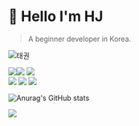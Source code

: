 # 🤗 Hello  I'm HJ  

> A beginner developer in Korea.

![태권](https://github.com/midhyun/midhyun/blob/master/%ED%83%9C%EA%B6%8C.gif)

<div align='left'>
  <img src="https://img.shields.io/badge/Riot_Games-D32936?style=for-the-badge&logo=riot-games&logoColor=white"><img src="https://img.shields.io/badge/Zoom-2D8CFF?style=for-the-badge&logo=zoom&logoColor=white"> <img src="https://img.shields.io/badge/Python-FFD43B?style=for-the-badge&logo=python&logoColor=blue">
<br>
   <img src="https://img.shields.io/badge/Discord-5865F2?style=for-the-badge&logo=discord&logoColor=white"> <img src="https://img.shields.io/badge/VSCode-0078D4?style=for-the-badge&logo=visual%20studio%20code&logoColor=white"> <img src="https://img.shields.io/badge/Windows-0078D6?style=for-the-badge&logo=windows&logoColor=white">
</div>

![Anurag's GitHub stats](https://github-readme-stats.vercel.app/api?username=midhyun)

<div align='left'>
  <img src="https://hits.seeyoufarm.com/api/count/incr/badge.svg?url=https%3A%2F%2Fgithub.com%2Fmidhyun1212%2Fhit-counter"><img 

